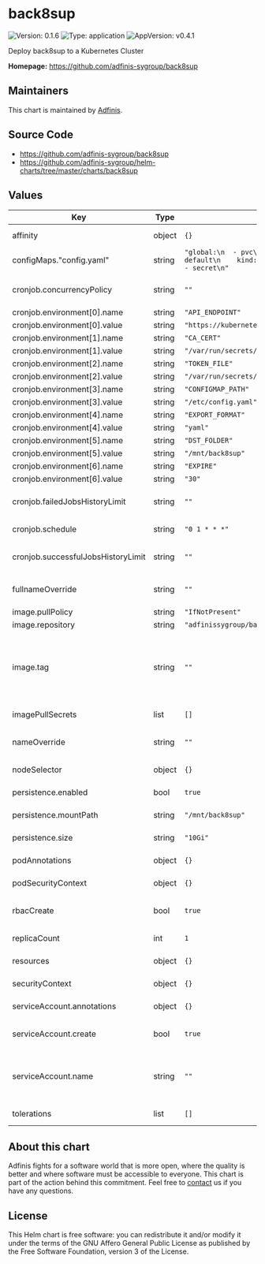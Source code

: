 # back8sup

![Version: 0.1.6](https://img.shields.io/badge/Version-0.1.6-informational?style=flat-square) ![Type: application](https://img.shields.io/badge/Type-application-informational?style=flat-square) ![AppVersion: v0.4.1](https://img.shields.io/badge/AppVersion-v0.4.1-informational?style=flat-square)

Deploy back8sup to a Kubernetes Cluster

**Homepage:** <https://github.com/adfinis-sygroup/back8sup>

## Maintainers
This chart is maintained by [Adfinis](https://adfinis.com/?pk_campaign=github&pk_kwd=helm-charts).

## Source Code

* <https://github.com/adfinis-sygroup/back8sup>
* <https://github.com/adfinis-sygroup/helm-charts/tree/master/charts/back8sup>

## Values

| Key | Type | Default | Description |
|-----|------|---------|-------------|
| affinity | object | `{}` | specifies the affinity to be used |
| configMaps."config.yaml" | string | `"global:\n  - pvc\n  - pv\nnamespaces:\n  - name: default\n    kind:\n      - deployment\n      - cm\n      - secret\n"` |  |
| cronjob.concurrencyPolicy | string | `""` | specifies the concurrencyPolicy of the cronjob |
| cronjob.environment[0].name | string | `"API_ENDPOINT"` |  |
| cronjob.environment[0].value | string | `"https://kubernetes.default.svc.cluster.local:443"` |  |
| cronjob.environment[1].name | string | `"CA_CERT"` |  |
| cronjob.environment[1].value | string | `"/var/run/secrets/kubernetes.io/serviceaccount/ca.crt"` |  |
| cronjob.environment[2].name | string | `"TOKEN_FILE"` |  |
| cronjob.environment[2].value | string | `"/var/run/secrets/kubernetes.io/serviceaccount/token"` |  |
| cronjob.environment[3].name | string | `"CONFIGMAP_PATH"` |  |
| cronjob.environment[3].value | string | `"/etc/config.yaml"` |  |
| cronjob.environment[4].name | string | `"EXPORT_FORMAT"` |  |
| cronjob.environment[4].value | string | `"yaml"` |  |
| cronjob.environment[5].name | string | `"DST_FOLDER"` |  |
| cronjob.environment[5].value | string | `"/mnt/back8sup"` |  |
| cronjob.environment[6].name | string | `"EXPIRE"` |  |
| cronjob.environment[6].value | string | `"30"` |  |
| cronjob.failedJobsHistoryLimit | string | `""` | specifies the failedJobsHistoryLimit of the cronjob |
| cronjob.schedule | string | `"0 1 * * *"` | on which schedule the cronjob gets run |
| cronjob.successfulJobsHistoryLimit | string | `""` | specifies the successfulJobsHistoryLimit of the cronjob |
| fullnameOverride | string | `""` | specifies the full name override to be used for helm |
| image.pullPolicy | string | `"IfNotPresent"` | set the image pullPolicy |
| image.repository | string | `"adfinissygroup/back8sup"` | set the image repository |
| image.tag | string | `""` | set the tag of the image Specify a tag to override which version of timed to deploy. If no tag is specified the appVersion from Chart.yaml is used as tag. |
| imagePullSecrets | list | `[]` | specifies the image pull secrets to be used |
| nameOverride | string | `""` | specifies the name override to be used for helm |
| nodeSelector | object | `{}` | specifies the nodeSelector to be used |
| persistence.enabled | bool | `true` | specifies if persistence is enabled or not |
| persistence.mountPath | string | `"/mnt/back8sup"` | specifies where to mount the PV |
| persistence.size | string | `"10Gi"` | specifies which size the PVC should request |
| podAnnotations | object | `{}` | specifies the Pod Annotations to be set |
| podSecurityContext | object | `{}` | specifies the Pod Security Context to be set |
| rbacCreate | bool | `true` | wheter the rolebindings and roles should be created |
| replicaCount | int | `1` | specifies the replica count of the pods |
| resources | object | `{}` | specifies the resources to be used |
| securityContext | object | `{}` | specifies the Security Context to be set |
| serviceAccount.annotations | object | `{}` | Annotations to add to the service account |
| serviceAccount.create | bool | `true` | Specifies whether a service account should be created |
| serviceAccount.name | string | `""` | The name of the service account to use. If not set and create is true, a name is generated using the fullname template |
| tolerations | list | `[]` | specifies the tolerations to be used |

## About this chart

Adfinis fights for a software world that is more open, where the quality is
better and where software must be accessible to everyone. This chart
is part of the action behind this commitment. Feel free to
[contact](https://adfinis.com/kontakt/?pk_campaign=github&pk_kwd=helm-charts)
us if you have any questions.

## License

This Helm chart is free software: you can redistribute it and/or modify it under the terms
of the GNU Affero General Public License as published by the Free Software Foundation,
version 3 of the License.
